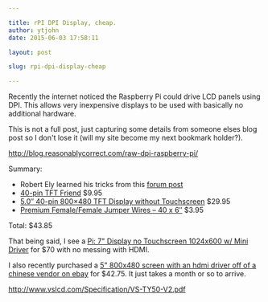 ```yaml
---

title: rPI DPI Display, cheap.
author: ytjohn
date: 2015-06-03 17:58:11

layout: post

slug: rpi-dpi-display-cheap

---
```

Recently the internet noticed the Raspberry Pi could drive LCD panels using DPI. This allows very inexpensive displays to be used with basically no additional hardware.

This is not a full post, just capturing some details from someone elses blog post so I don't lose it (will my site become my next bookmark holder?).

http://blog.reasonablycorrect.com/raw-dpi-raspberry-pi/

Summary:

   * Robert Ely learned his tricks from this [forum post](http://www.raspberrypi.org/forums/viewtopic.php?f=100&t=86658)
  * [40-pin TFT Friend](https://www.adafruit.com/products/1932) $9.95
  * [5.0″ 40-pin 800×480 TFT Display without Touchscreen](https://www.adafruit.com/products/1680)  $29.95
   * [Premium Female/Female Jumper Wires – 40 x 6″](https://www.adafruit.com/products/266) $3.95

Total: $43.85

That being said, I see a [Pi: 7" Display no Touchscreen 1024x600 w/ Mini Driver](https://www.adafruit.com/products/2300) for $70 with no messing with HDMI.

I also recently purchased a [5"  800x480 screen with an hdmi driver off of a chinese vendor on ebay](http://www.ebay.com/itm/HDMI-lcd-Controller-board-VS-TY50-V2-5inch-HSD050IDW1-Lcd-Remote-control-/360938515563?ssPageName=ADME:X:AAQ:US:1123) for $42.75. It just takes a month or so to arrive.

http://www.vslcd.com/Specification/VS-TY50-V2.pdf
